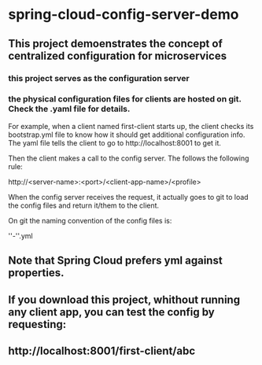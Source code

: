 # spring-cloud-config-server-demo

## This project demoenstrates the concept of centralized configuration for microservices

### this project serves as the configuration server
### the physical configuration files for clients are hosted on git. Check the .yaml file for details.

For example, when a client named first-client starts up, the client checks its bootstrap.yml file to know how it should get additional configuration info. The yaml file tells the client to go to http://localhost:8001 to get it.

Then the client makes a call to the config server. The follows the following rule:

http://\<server-name>:\<port>/\<client-app-name>/\<profile>

When the config server receives the request, it actually goes to git to load the config files and return it/them to the client.

On git the naming convention of the config files is:

'<client-app-name>'-'<profile>'.yml

## Note that Spring Cloud prefers yml against properties.

## If you download this project, whithout running any client app, you can test the config by requesting:
## http://localhost:8001/first-client/abc
